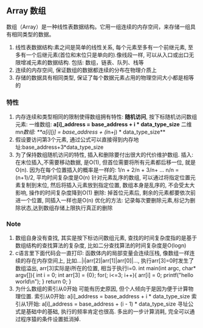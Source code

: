 ## Array 数组
数组（Array）是一种线性表数据结构。它用一组连续的内存空间，来存储一组具有相同类型的数据。
1. 线性表数据结构:素之间是简单的线性关系, 每个元素至多有一个前继元素, 至多有一个后继元素(首位和末位只是单向的).像线段一样, 可以从入口或出口无限增减元素的数据结构.
    包括: 数组，链表、队列、栈等
2. 连续的内存空间, 保证数组的数据都连续的分布在物理介质上
3. 存储的数据具有相同类型, 保证了每个数据元素占用的物理空间大小都是相等的
### 特性
1. 内存连续和类型相同的限制使得数组拥有特性: **随机访问**, 按下标随机访问数组元素:
    一维数组: **a[i]_address = base_address + i * data_type_size** 
    二维m*n数组: **a[i][j] = base_address + (i*n+j) * data_type_size**
2. 假设要访问第3个元素, 通过公式可以直接得到内存地址:base_address+3*data_type_size
3. 为了保持数组随机访问的特性, 插入和删除要付出很大的代价维护数组.
    插入: 在末位插入,不需要移动数据, 是O(1), 但首位需要将所有元素都后移一位, 就是O(n).
        因为在每个位置插入的概率是一样的: 1/n + 2/n + 3/n+ ... n/n = (n+1)/2, 平均时间复杂度是O(n)
        针对元素乱序的数组, 可以通过将指定位置元素复制到末位, 然后将插入元素放到指定位置, 数组本身是乱序的, 不会受太大影响, 操作的时间复杂度降到O(1)
    删除: 掉首位元素后, 剩余的元素都要依次前进一个位置, 同插入一样也是O(n)
        优化的方法: 记录每次要删除元素,标记为删除状态,达到数组存储上限执行真正的删除
### Note
1. 数组自身没有查找, 其实是按下标访问数组元素, 查找的时间复杂度指的是基于数组结构的查找算法的复杂度, 比如二分查找算法的时间复杂度是O(logn)
2. c语言里下面代码会一直打印: 函数体内的局部变量会连续压栈, 像数组一样连续的存在内存空间上,
比如...|i|arr[2]|arr[1]|arr[0]|..., 执行arr[3]=0时发生了数组溢出, arr[3]实际是i所在的位置, 相当于执行i=0.
int main(int argc, char* argv[]){
    int i = 0;
    int arr[3] = {0};
    for(; i<=3; i++){
        arr[i] = 0;
        printf("hello world\n");
    }
    return 0;
}
3. 为什么数组的索引从0开始
可能有历史原因, 但个人倾向于是因为便于计算物理位置. 
    索引从0开始: a[i]_address = base_address + i * data_type_size
    索引从1开始: a[i]_address = base_address + (i - 1) * data_type_size
寻址公式是基础中的基础, 执行的频率肯定也很高. 多出的一步计算消耗, 完全可以通过程序猿的条件设置抵消掉. 
